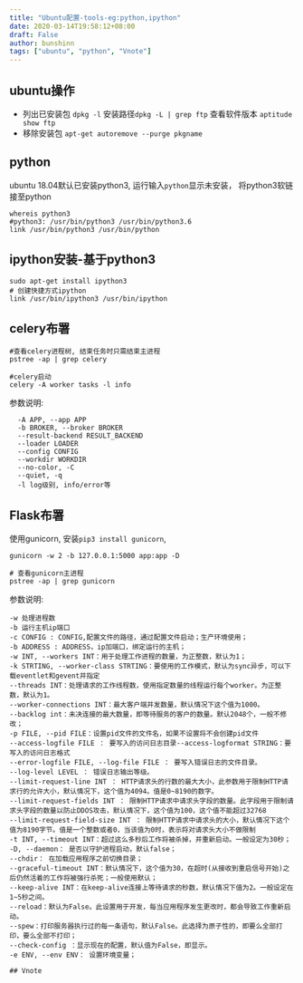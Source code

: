```yaml
---
title: "Ubuntu配置-tools-eg:python,ipython"
date: 2020-03-14T19:58:12+08:00
draft: False
author: bunshinn
tags: ["ubuntu", "python", "Vnote"]
---
```


## ubuntu操作

- 列出已安装包 ```dpkg -l```  安装路径`dpkg -L | grep ftp`  查看软件版本 `aptitude  show ftp`  
- 移除安装包 ```apt-get autoremove --purge pkgname```
## python  
ubuntu 18.04默认已安装python3, 运行输入`python`显示未安装， 将python3软链接至python   

	whereis python3
	#python3: /usr/bin/python3 /usr/bin/python3.6
	link /usr/bin/python3 /usr/bin/python

## ipython安装-基于python3    
	sudo apt-get install ipython3
	# 创建快捷方式ipython
	link /usr/bin/ipython3 /usr/bin/ipython

## celery布署
```
#查看celery进程树, 结束任务时只需结束主进程
pstree -ap | grep celery

#celery启动
celery -A worker tasks -l info
```
参数说明:
```
  -A APP, --app APP
  -b BROKER, --broker BROKER
  --result-backend RESULT_BACKEND
  --loader LOADER
  --config CONFIG
  --workdir WORKDIR
  --no-color, -C
  --quiet, -q
  -l log级别, info/error等
```

## Flask布署  
使用gunicorn, 安装`pip3 install gunicorn`,
```
gunicorn -w 2 -b 127.0.0.1:5000 app:app -D

# 查看gunicorn主进程
pstree -ap | grep gunicorn
```
参数说明:
```
-w 处理进程数
-b 运⾏主机ip端⼝
-c CONFIG : CONFIG,配置⽂件的路径，通过配置⽂件启动；⽣产环境使⽤； 
​-b ADDRESS : ADDRESS，ip加端⼝，绑定运⾏的主机； 
​-w INT, --workers INT：⽤于处理⼯作进程的数量，为正整数，默认为1； 
​-k STRTING, --worker-class STRTING：要使⽤的⼯作模式，默认为sync异步，可以下载​eventlet和gevent并指定 
​--threads INT：处理请求的⼯作线程数，使⽤指定数量的线程运⾏每个worker。为正整数，默认为1。 
​--worker-connections INT：最⼤客户端并发数量，默认情况下这个值为1000。 
​--backlog int：未决连接的最⼤数量，即等待服务的客户的数量。默认2048个，⼀般不修改； 
​-p FILE, --pid FILE：设置pid⽂件的⽂件名，如果不设置将不会创建pid⽂件 
​--access-logfile FILE ： 要写⼊的访问⽇志⽬录--access-logformat STRING：要写⼊的访问⽇志格式 
​--error-logfile FILE, --log-file FILE ： 要写⼊错误⽇志的⽂件⽬录。 
​--log-level LEVEL ： 错误⽇志输出等级。 
​--limit-request-line INT ： HTTP请求头的⾏数的最⼤⼤⼩，此参数⽤于限制HTTP请求⾏的允​许⼤⼩，默认情况下，这个值为4094。值是0~8190的数字。 
​--limit-request-fields INT ： 限制HTTP请求中请求头字段的数量。此字段⽤于限制请求头字段的数量以防⽌DDOS攻击，默认情况下，这个值为100，这个值不能超过32768 
​--limit-request-field-size INT ： 限制HTTP请求中请求头的⼤⼩，默认情况下这个值为8190字节。值是⼀个整数或者0，当该值为0时，表示将对请求头⼤⼩不做限制 
​-t INT, --timeout INT：超过这么多秒后⼯作将被杀掉，并重新启动。⼀般设定为30秒； 
​-D, --daemon： 是否以守护进程启动，默认false； 
​--chdir： 在加载应⽤程序之前切换⽬录； 
​--graceful-timeout INT：默认情况下，这个值为30，在超时(从接收到重启信号开始)之后仍然活着的⼯作将被强⾏杀死；⼀般使⽤默认； 
​--keep-alive INT：在keep-alive连接上等待请求的秒数，默认情况下值为2。⼀般设定在1~5秒之间。 
​--reload：默认为False。此设置⽤于开发，每当应⽤程序发⽣更改时，都会导致⼯作重新启动。 
​--spew：打印服务器执⾏过的每⼀条语句，默认False。此选择为原⼦性的，即要么全部打印，要么全部不打印； 
​--check-config ：显示现在的配置，默认值为False，即显示。 
​-e ENV, --env ENV： 设置环境变量；

## Vnote

